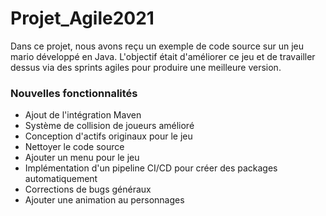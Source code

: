 
# Projet_Agile2021

 Dans ce projet, nous avons reçu un exemple de code source sur un jeu mario développé en Java. L'objectif était d'améliorer ce jeu et de travailler dessus via des sprints agiles pour produire une meilleure version.
### Nouvelles fonctionnalités

- Ajout de l'intégration Maven
- Système de collision de joueurs amélioré
- Conception d'actifs originaux pour le jeu
- Nettoyer le code source
- Ajouter un menu pour le jeu
- Implémentation d'un pipeline CI/CD pour créer des packages automatiquement
- Corrections de bugs généraux
- Ajouter une animation au personnages
